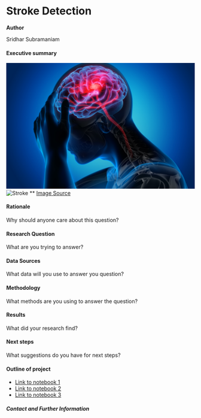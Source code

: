 # Stroke Detection

**Author**

Sridhar Subramaniam

#### Executive summary
![Stroke](/images/stroke_image.jpg)
<img src="/Sriworks1/stroke_prediction/raw/main/images/stroke_image.jpg" alt="Stroke" style="max-width: 100%;" width="350">
** [Image Source](https://vitals.sutterhealth.org/stroke-and-heart-attack-rapid-response-timing-is-everything/)

#### Rationale
Why should anyone care about this question?

#### Research Question
What are you trying to answer?

#### Data Sources
What data will you use to answer you question?

#### Methodology
What methods are you using to answer the question?

#### Results
What did your research find?

#### Next steps
What suggestions do you have for next steps?

#### Outline of project

- [Link to notebook 1]()
- [Link to notebook 2]()
- [Link to notebook 3]()


##### Contact and Further Information
